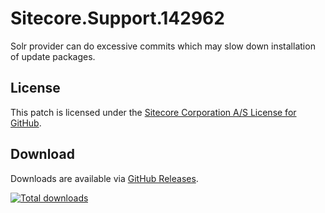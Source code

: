 # Sitecore.Support.142962
Solr provider can do excessive commits which may slow down installation of update packages.

## License  
This patch is licensed under the [Sitecore Corporation A/S License for GitHub](https://github.com/sitecoresupport/Sitecore.Support.142962/blob/master/LICENSE).  

## Download  
Downloads are available via [GitHub Releases](https://github.com/sitecoresupport/Sitecore.Support.142962/releases).  

[![Total downloads](https://img.shields.io/github/downloads/SitecoreSupport/Sitecore.Support.142962/total.svg)](https://github.com/SitecoreSupport/Sitecore.Support.142962/releases)
